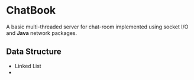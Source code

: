 # ChatBook
 A basic multi-threaded server for chat-room implemented using socket I/O and **Java** network packages.

## Data Structure
- Linked List
- 
